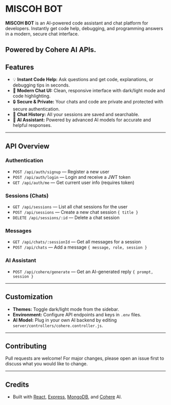 # MISCOH BOT

**MISCOH BOT** is an AI-powered code assistant and chat platform for developers. Instantly get code help, debugging, and programming answers in a modern, secure chat interface.

Powered by **Cohere AI APIs**. 
---

## Features

- 💡 **Instant Code Help:** Ask questions and get code, explanations, or debugging tips in seconds.
- 🎨 **Modern Chat UI:** Clean, responsive interface with dark/light mode and code highlighting.
- 🔒 **Secure & Private:** Your chats and code are private and protected with secure authentication.
- 📝 **Chat History:** All your sessions are saved and searchable.
- 🤖 **AI Assistant:** Powered by advanced AI models for accurate and helpful responses.

---

## API Overview

### Authentication

- `POST /api/auth/signup` — Register a new user
- `POST /api/auth/login` — Login and receive a JWT token
- `GET /api/auth/me` — Get current user info (requires token)

### Sessions (Chats)

- `GET /api/sessions` — List all chat sessions for the user
- `POST /api/sessions` — Create a new chat session `{ title }`
- `DELETE /api/sessions/:id` — Delete a chat session

### Messages

- `GET /api/chats/:sessionId` — Get all messages for a session
- `POST /api/chats` — Add a message `{ message, role, session }`

### AI Assistant

- `POST /api/cohere/generate` — Get an AI-generated reply `{ prompt, session }`

---

## Customization

- **Themes:** Toggle dark/light mode from the sidebar.
- **Environment:** Configure API endpoints and keys in `.env` files.
- **AI Model:** Plug in your own AI backend by editing `server/controllers/cohere.controller.js`.

---

## Contributing

Pull requests are welcome! For major changes, please open an issue first to discuss what you would like to change.

---

## Credits

- Built with [React](https://react.dev/), [Express](https://expressjs.com/), [MongoDB](https://www.mongodb.com/), and [Cohere](https://cohere.com/) AI.